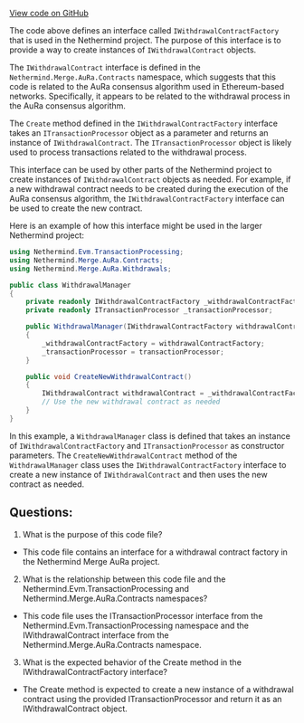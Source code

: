 [View code on GitHub](https://github.com/NethermindEth/nethermind/src/Nethermind/Nethermind.Merge.AuRa/Withdrawals/IWithdrawalContractFactory.cs)

The code above defines an interface called `IWithdrawalContractFactory` that is used in the Nethermind project. The purpose of this interface is to provide a way to create instances of `IWithdrawalContract` objects. 

The `IWithdrawalContract` interface is defined in the `Nethermind.Merge.AuRa.Contracts` namespace, which suggests that this code is related to the AuRa consensus algorithm used in Ethereum-based networks. Specifically, it appears to be related to the withdrawal process in the AuRa consensus algorithm. 

The `Create` method defined in the `IWithdrawalContractFactory` interface takes an `ITransactionProcessor` object as a parameter and returns an instance of `IWithdrawalContract`. The `ITransactionProcessor` object is likely used to process transactions related to the withdrawal process. 

This interface can be used by other parts of the Nethermind project to create instances of `IWithdrawalContract` objects as needed. For example, if a new withdrawal contract needs to be created during the execution of the AuRa consensus algorithm, the `IWithdrawalContractFactory` interface can be used to create the new contract. 

Here is an example of how this interface might be used in the larger Nethermind project:

```csharp
using Nethermind.Evm.TransactionProcessing;
using Nethermind.Merge.AuRa.Contracts;
using Nethermind.Merge.AuRa.Withdrawals;

public class WithdrawalManager
{
    private readonly IWithdrawalContractFactory _withdrawalContractFactory;
    private readonly ITransactionProcessor _transactionProcessor;

    public WithdrawalManager(IWithdrawalContractFactory withdrawalContractFactory, ITransactionProcessor transactionProcessor)
    {
        _withdrawalContractFactory = withdrawalContractFactory;
        _transactionProcessor = transactionProcessor;
    }

    public void CreateNewWithdrawalContract()
    {
        IWithdrawalContract withdrawalContract = _withdrawalContractFactory.Create(_transactionProcessor);
        // Use the new withdrawal contract as needed
    }
}
```

In this example, a `WithdrawalManager` class is defined that takes an instance of `IWithdrawalContractFactory` and `ITransactionProcessor` as constructor parameters. The `CreateNewWithdrawalContract` method of the `WithdrawalManager` class uses the `IWithdrawalContractFactory` interface to create a new instance of `IWithdrawalContract` and then uses the new contract as needed.
## Questions: 
 1. What is the purpose of this code file?
- This code file contains an interface for a withdrawal contract factory in the Nethermind Merge AuRa project.

2. What is the relationship between this code file and the Nethermind.Evm.TransactionProcessing and Nethermind.Merge.AuRa.Contracts namespaces?
- This code file uses the ITransactionProcessor interface from the Nethermind.Evm.TransactionProcessing namespace and the IWithdrawalContract interface from the Nethermind.Merge.AuRa.Contracts namespace.

3. What is the expected behavior of the Create method in the IWithdrawalContractFactory interface?
- The Create method is expected to create a new instance of a withdrawal contract using the provided ITransactionProcessor and return it as an IWithdrawalContract object.
